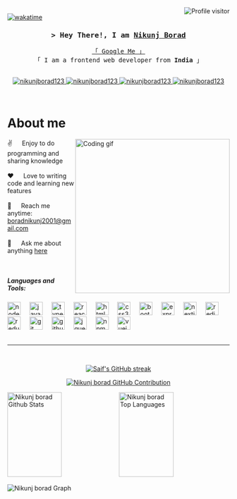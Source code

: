 

<a href="https://komarev.com/ghpvc/?username=nikunjborad123">
  <img align="right" src="https://komarev.com/ghpvc/?username=nikunjborad123&label=Visitors&color=0e75b6&style=flat" alt="Profile visitor" />
</a>


[![wakatime](https://wakatime.com/badge/user/eebb3dd8-d9b2-40de-9b88-6fd6cac99dbc.svg)](https://wakatime.com/@eebb3dd8-d9b2-40de-9b88-6fd6cac99dbc)

<!-- Intro  -->
<h3 align="center">
        <samp>&gt; Hey There!, I am
                <b><a target="_blank" href="https://nikunjborad.tech">Nikunj Borad</a></b>
        </samp>
</h3>


<p align="center"> 
  <samp>
    <a href="https://www.google.com/search?q=nikunj-borad-7027b4180?">「 Google Me 」</a>
    <br>
    「 I am a frontend web developer from <b>India</b> 」
    <br>
    <br>
  </samp>
</p>

<p align="center">
 <a href="https://nikunjborad.tech" target="blank">
  <img src="https://img.shields.io/badge/Website-DC143C?style=for-the-badge&logo=medium&logoColor=white" alt="nikunjborad123" />
 </a>
 <a href="linkedin.com/in/nikunj-borad-7027b4180" target="_blank">
  <img src="https://img.shields.io/badge/LinkedIn-0077B5?style=for-the-badge&logo=linkedin&logoColor=white" alt="nikunjborad123"/>
 </a>
 <a href="https://www.instagram.com/n.m.borad/" target="_blank">
  <img src="https://img.shields.io/badge/Instagram-fe4164?style=for-the-badge&logo=instagram&logoColor=white" alt="nikunjborad123" />
 </a> 
 <a href="https://www.facebook.com/nikunj.borad.92" target="_blank">
  <img src="https://img.shields.io/badge/Facebook-20BEFF?&style=for-the-badge&logo=facebook&logoColor=white" alt="nikunjborad123"  />
  </a> 
</p>
<br />

<!-- About Section -->
 # About me
 
<p>
 <img align="right" width="350" src="/assets/programmer.gif" alt="Coding gif" />
  
 ✌️ &emsp; Enjoy to do programming and sharing knowledge <br/><br/>
 ❤️ &emsp; Love to writing code and learning new features<br/><br/>
 📧 &emsp; Reach me anytime: boradnikunj2001@gmail.com<br/><br/>
 💬 &emsp; Ask me about anything [here](https://github.com/nikunjborad123/nikunjborad123/issues)

</p>

<br/>

<h5 align="left">Languages and Tools:</h5>

###

<div align="left">
  <img src="https://cdn.jsdelivr.net/gh/devicons/devicon/icons/nodejs/nodejs-original.svg" height="30" alt="nodejs logo"  />
  <img width="12" />
  <img src="https://cdn.jsdelivr.net/gh/devicons/devicon/icons/javascript/javascript-original.svg" height="30" alt="javascript logo"  />
  <img width="12" />
  <img src="https://cdn.jsdelivr.net/gh/devicons/devicon/icons/typescript/typescript-original.svg" height="30" alt="typescript logo"  />
  <img width="12" />
  <img src="https://cdn.jsdelivr.net/gh/devicons/devicon/icons/react/react-original.svg" height="30" alt="react logo"  />
  <img width="12" />
  <img src="https://cdn.jsdelivr.net/gh/devicons/devicon/icons/html5/html5-original.svg" height="30" alt="html5 logo"  />
  <img width="12" />
  <img src="https://cdn.jsdelivr.net/gh/devicons/devicon/icons/css3/css3-original.svg" height="30" alt="css3 logo"  />
  <img width="12" />
  <img src="https://cdn.jsdelivr.net/gh/devicons/devicon/icons/bootstrap/bootstrap-original.svg" height="30" alt="bootstrap logo"  />
  <img width="12" />
  <img src="https://cdn.jsdelivr.net/gh/devicons/devicon/icons/express/express-original.svg" height="30" alt="express logo"  />
  <img width="12" />
  <img src="https://cdn.jsdelivr.net/gh/devicons/devicon/icons/nextjs/nextjs-original.svg" height="30" alt="nextjs logo"  />
  <img width="12" />
  <img src="https://cdn.jsdelivr.net/gh/devicons/devicon/icons/redis/redis-original.svg" height="30" alt="redis logo"  />
  <img width="12" />
  <img src="https://cdn.jsdelivr.net/gh/devicons/devicon/icons/redux/redux-original.svg" height="30" alt="redux logo"  />
  <img width="12" />
  <img src="https://cdn.jsdelivr.net/gh/devicons/devicon/icons/git/git-original.svg" height="30" alt="git logo"  />
  <img width="12" />
  <img src="https://cdn.jsdelivr.net/gh/devicons/devicon/icons/github/github-original.svg" height="30" alt="github logo"  />
  <img width="12" />
  <img src="https://cdn.jsdelivr.net/gh/devicons/devicon/icons/jquery/jquery-original.svg" height="30" alt="jquery logo"  />
  <img width="12" />
  <img src="https://cdn.jsdelivr.net/gh/devicons/devicon/icons/npm/npm-original-wordmark.svg" height="30" alt="npm logo"  />
  <img width="12" />
  <img src="https://cdn.jsdelivr.net/gh/devicons/devicon/icons/vuejs/vuejs-original.svg" height="30" alt="vuejs logo"  />
</div>

<br/>
<hr/>
<br/>

<p align="center">
  <a href="https://github.com/nikunjborad123">
    <img src="https://github-readme-streak-stats.herokuapp.com/?user=nikunjborad123&theme=radical&border=7F3FBF&background=0D1117" alt="Saif's GitHub streak"/>
  </a>
</p>

<p align="center">
  <a href="https://github.com/nikunjborad123">
    <img src="https://github-profile-summary-cards.vercel.app/api/cards/profile-details?username=nikunjborad123&theme=radical" alt="Nikunj borad GitHub Contribution"/>
  </a>
</p>

<a> 
    <a href="https://github.com/nikunjborad123"><img alt="Nikunj borad Github Stats" src="https://denvercoder1-github-readme-stats.vercel.app/api?username=nikunjborad123&show_icons=true&count_private=true&theme=react&border_color=7F3FBF&bg_color=0D1117&title_color=F85D7F&icon_color=F8D866" height="192px" width="49.5%"/></a>
  <a href="https://github.com/nikunjborad123"><img alt="Nikunj borad Top Languages" src="https://denvercoder1-github-readme-stats.vercel.app/api/top-langs/?username=nikunjborad123&langs_count=8&layout=compact&theme=react&border_color=7F3FBF&bg_color=0D1117&title_color=F85D7F&icon_color=F8D866" height="192px" width="49.5%"/></a>
  <br/>
</a>


![Nikunj borad Graph](https://github-readme-activity-graph.vercel.app/graph?username=nikunjborad123&custom_title=Al%20Siam's%20GitHub%20Activity%20Graph&bg_color=0D1117&color=7F3FBF&line=7F3FBF&point=7F3FBF&area_color=FFFFFF&title_color=FFFFFF&area=true)
